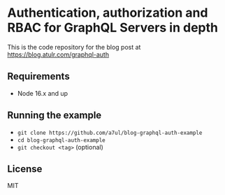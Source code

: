 # Authentication, authorization and RBAC for GraphQL Servers in depth

This is the code repository for the blog post at https://blog.atulr.com/graphql-auth

## Requirements

- Node 16.x and up

## Running the example

- `git clone https://github.com/a7ul/blog-graphql-auth-example`
- `cd blog-graphql-auth-example`
- `git checkout <tag>` (optional)

## License

MIT
